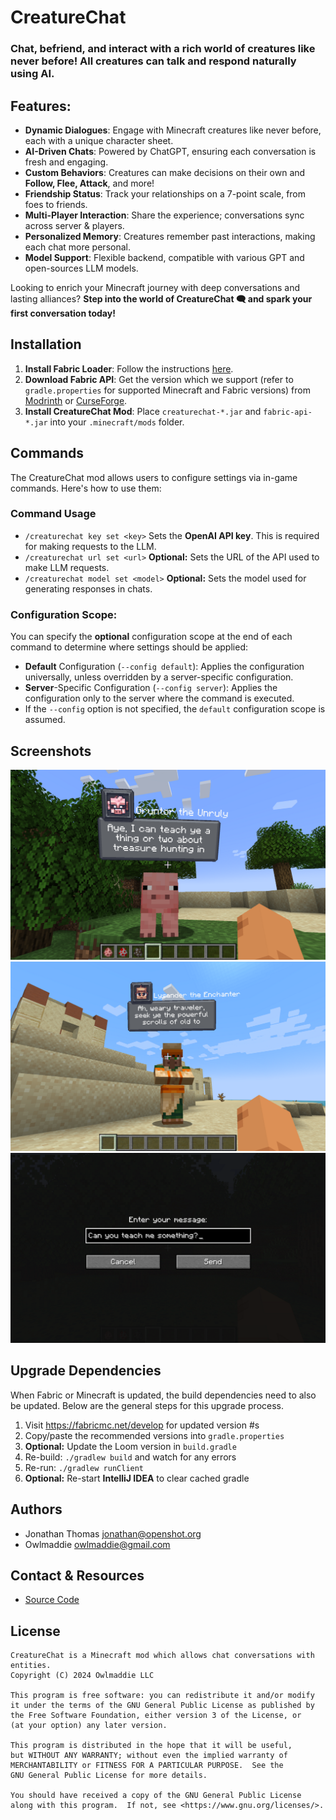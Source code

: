 # CreatureChat

### Chat, befriend, and interact with a rich world of creatures like never before! All creatures can talk and respond naturally using AI. 

## Features:
- **Dynamic Dialogues**: Engage with Minecraft creatures like never before, each with a unique character sheet.
- **AI-Driven Chats**: Powered by ChatGPT, ensuring each conversation is fresh and engaging.
- **Custom Behaviors**: Creatures can make decisions on their own and **Follow, Flee, Attack**, and more!
- **Friendship Status**: Track your relationships on a 7-point scale, from foes to friends.
- **Multi-Player Interaction**: Share the experience; conversations sync across server & players.
- **Personalized Memory**: Creatures remember past interactions, making each chat more personal.
- **Model Support**: Flexible backend, compatible with various GPT and open-sources LLM models.

Looking to enrich your Minecraft journey with deep conversations and lasting alliances?
**Step into the world of CreatureChat 🗨 and spark your first conversation today!**

## Installation
1. **Install Fabric Loader**: Follow the instructions [here](https://fabricmc.net/use/).
2. **Download Fabric API**: Get the version which we support (refer to `gradle.properties` for supported Minecraft and Fabric versions)
   from [Modrinth](https://modrinth.com/mod/fabric-api)
   or [CurseForge](https://www.curseforge.com/minecraft/mc-mods/fabric-api).
3. **Install CreatureChat Mod**: Place `creaturechat-*.jar` and `fabric-api-*.jar` into your `.minecraft/mods`
   folder.

## Commands
The CreatureChat mod allows users to configure settings via in-game commands. Here's how to use them:

### Command Usage
- `/creaturechat key set <key>`
  Sets the **OpenAI API key**. This is required for making requests to the LLM.
- `/creaturechat url set <url>`
  **Optional:** Sets the URL of the API used to make LLM requests.
- `/creaturechat model set <model>`
  **Optional:** Sets the model used for generating responses in chats.

### Configuration Scope:
  You can specify the **optional** configuration scope at the end of each command to determine where settings should be applied:

- **Default** Configuration (`--config default`):
  Applies the configuration universally, unless overridden by a server-specific configuration.
- **Server**-Specific Configuration (`--config server`):
  Applies the configuration only to the server where the command is executed.
- If the `--config` option is not specified, the `default` configuration scope is assumed.

## Screenshots
![Pig Teaching Player](src/main/resources/assets/creaturechat/screenshots/pig-teaching.png "Pig Teaching Player")
![Villager Greeting Player](src/main/resources/assets/creaturechat/screenshots/villager_greeting.png "Villager Greeting Player")
![Chat User-Interface](src/main/resources/assets/creaturechat/screenshots/chat-ui.png "Chat User-Interface")

## Upgrade Dependencies

When Fabric or Minecraft is updated, the build dependencies need to also
be updated. Below are the general steps for this upgrade process.

1. Visit https://fabricmc.net/develop for updated version #s
2. Copy/paste the recommended versions into `gradle.properties`
3. **Optional:** Update the Loom version in `build.gradle` 
4. Re-build: `./gradlew build` and watch for any errors
5. Re-run: `./gradlew runClient`
6. **Optional:** Re-start **IntelliJ IDEA** to clear cached gradle

## Authors

- Jonathan Thomas <jonathan@openshot.org>
- Owlmaddie <owlmaddie@gmail.com>

## Contact & Resources

- [Source Code](http://gitlab.openshot.org/minecraft/creature-chat)

## License

    CreatureChat is a Minecraft mod which allows chat conversations with entities.
    Copyright (C) 2024 Owlmaddie LLC

    This program is free software: you can redistribute it and/or modify
    it under the terms of the GNU General Public License as published by
    the Free Software Foundation, either version 3 of the License, or
    (at your option) any later version.

    This program is distributed in the hope that it will be useful,
    but WITHOUT ANY WARRANTY; without even the implied warranty of
    MERCHANTABILITY or FITNESS FOR A PARTICULAR PURPOSE.  See the
    GNU General Public License for more details.

    You should have received a copy of the GNU General Public License
    along with this program.  If not, see <https://www.gnu.org/licenses/>.

